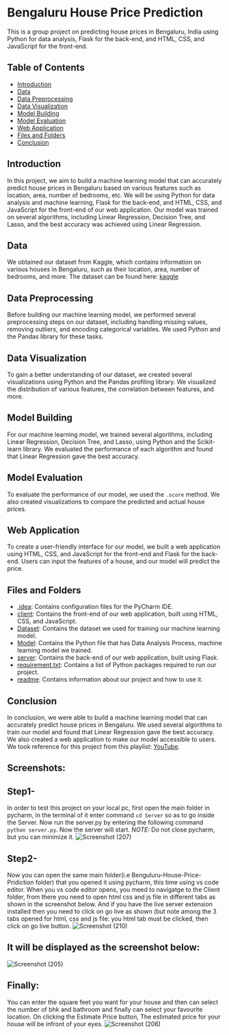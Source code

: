 # Bengaluru House Price Prediction

This is a group project on predicting house prices in Bengaluru, India using Python for data analysis, Flask for the back-end, and HTML, CSS, and JavaScript for the front-end.

## Table of Contents

- [Introduction](#introduction)
- [Data](#data)
- [Data Preprocessing](#data-preprocessing)
- [Data Visualization](#data-visualization)
- [Model Building](#model-building)
- [Model Evaluation](#model-evaluation)
- [Web Application](#web-application)
- [Files and Folders](#Files-and-Folders)
- [Conclusion](#conclusion)

## Introduction

In this project, we aim to build a machine learning model that can accurately predict house prices in Bengaluru based on various features such as location, area, number of bedrooms, etc. We will be using Python for data analysis and machine learning, Flask for the back-end, and HTML, CSS, and JavaScript for the front-end of our web application. Our model was trained on several algorithms, including Linear Regression, Decision Tree, and Lasso, and the best accuracy was achieved using Linear Regression.

## Data

We obtained our dataset from Kaggle, which contains information on various houses in Bengaluru, such as their location, area, number of bedrooms, and more. The dataset can be found here: [kaggle](https://www.kaggle.com/datasets/amitabhajoy/bengaluru-house-price-data)

## Data Preprocessing

Before building our machine learning model, we performed several preprocessing steps on our dataset, including handling missing values, removing outliers, and encoding categorical variables. We used Python and the Pandas library for these tasks.

## Data Visualization

To gain a better understanding of our dataset, we created several visualizations using Python and the Pandas profiling library. We visualized the distribution of various features, the correlation between features, and more.

## Model Building

For our machine learning model, we trained several algorithms, including Linear Regression, Decision Tree, and Lasso, using Python and the Scikit-learn library. We evaluated the performance of each algorithm and found that Linear Regression gave the best accuracy.

## Model Evaluation

To evaluate the performance of our model, we used the `.score` method. We also created visualizations to compare the predicted and actual house prices.

## Web Application

To create a user-friendly interface for our model, we built a web application using HTML, CSS, and JavaScript for the front-end and Flask for the back-end. Users can input the features of a house, and our model will predict the price.

## Files and Folders
- [.idea](https://github.com/aditya345-coder/Bengaluru-House-Price-Prediction/tree/main/.idea): Contains configuration files for the PyCharm IDE.
- [client](https://github.com/aditya345-coder/Bengaluru-House-Price-Prediction/tree/main/Client): Contains the front-end of our web application, built using HTML, CSS, and JavaScript.
- [Dataset](https://github.com/aditya345-coder/Bengaluru-House-Price-Prediction/tree/main/Dataset): Contains the dataset we used for training our machine learning model.
- [Model](https://github.com/aditya345-coder/Bengaluru-House-Price-Prediction/tree/main/Model): Contains the Python file that has Data Analysis Process, machine learning model we trained.
- [server](https://github.com/aditya345-coder/Bengaluru-House-Price-Prediction/tree/main/Server): Contains the back-end of our web application, built using Flask.
- [requirement.txt](https://github.com/aditya345-coder/Bengaluru-House-Price-Prediction/blob/main/requirement.txt): Contains a list of Python packages required to run our project.
- [readme](https://github.com/aditya345-coder/Bengaluru-House-Price-Prediction/blob/main/README.md): Contains information about our project and how to use it.

## Conclusion

In conclusion, we were able to build a machine learning model that can accurately predict house prices in Bengaluru. We used several algorithms to train our model and found that Linear Regression gave the best accuracy. We also created a web application to make our model accessible to users. We took reference for this project from this playlist: [YouTube](https://youtube.com/playlist?list=PLeo1K3hjS3uu7clOTtwsp94PcHbzqpAdg).

## Screenshots:
## Step1-
In order to test this project on your local pc, first open the main folder in pycharm, in the terminal of it enter command `cd Server` so as to go inside the Server. Now run the server.py by entering the following command `python server.py`. Now the server will start. *NOTE:* Do not close pycharm, but you can minimize it.
![Screenshot (207)](https://github.com/karti3k/tournament-style-guide-html-css-webpage/assets/97697722/7e456a6c-ca8d-4fab-a6c8-b337414d3ba9)

## Step2- 
Now you can open the same main folder(i.e Benguluru-House-Price-Pridiction folder) that you opened it using pycharm, this time using vs code editor. When you vs code editor opens, you meed to navigatge to the Client folder, from there you need to open html css and js file in different tabs as shown in the screenshot below. And if you have the live server extension installed then you need to click on go live as shown (but note among the 3 tabs opened for html, css and js file: you html tab must be clicked, then click on go live button.
![Screenshot (210)](https://github.com/karti3k/tournament-style-guide-html-css-webpage/assets/97697722/3d03fceb-4025-4cf1-83bd-1514930f0608)

## It will be displayed as the screenshot below:
![Screenshot (205)](https://github.com/karti3k/tournament-style-guide-html-css-webpage/assets/97697722/452e322b-68da-4895-b658-ada771b25c4d)

## Finally:
You can enter the square feet you want for your house and then can select the number of bhk and bathroom and finally can select your favourite location. On clicking the Estimate Price button, The estimated price for your house will be infront of your eyes.
![Screenshot (206)](https://github.com/karti3k/tournament-style-guide-html-css-webpage/assets/97697722/0fb4e205-0248-47eb-b6b4-554e81978b2f)

